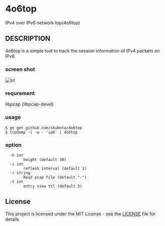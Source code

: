 # 4o6top

IPv4 over IPv6 network top(4o6top)

## DESCRIPTION

4o6top is a simple tool to track the session information of IPv4 packets on IPv6

### screen shot
![sc](https://github.com/skubota/4o6top/raw/master/media/4o6top.gif)

### requrement

 libpcap (libpcap-devel)

### usage

	$ go get github.com/skubota/4o6top
	$ tcpdump -l -w - 'ip6' | 4o6top

### option

```
  -h int
    	height (default 30)
  -i int
    	reflesh interval (default 1)
  -r string
    	Read pcap file (default "-")
  -t int
    	entry view ttl (default 3)
```

## License

This project is licensed under the MIT License - see the [LICENSE](LICENSE) file for details
